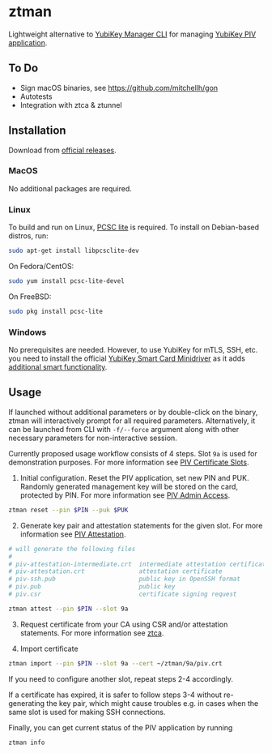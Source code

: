 # ztman

Lightweight alternative to [YubiKey Manager CLI](https://developers.yubico.com/yubikey-manager/) for managing [YubiKey PIV application](https://developers.yubico.com/PIV/Introduction/YubiKey_and_PIV.html).

## To Do

- Sign macOS binaries, see https://github.com/mitchellh/gon
- Autotests
- Integration with ztca & ztunnel

## Installation

Download from [official releases](https://github.com/feeltheajf/ztman/releases).

### MacOS

No additional packages are required.

### Linux

To build and run on Linux, [PCSC lite](https://pcsclite.apdu.fr) is required. To install on Debian-based distros, run:

```sh
sudo apt-get install libpcsclite-dev
```

On Fedora/CentOS:

```sh
sudo yum install pcsc-lite-devel
```

On FreeBSD:

```sh
sudo pkg install pcsc-lite
```

### Windows

No prerequisites are needed. However, to use YubiKey for mTLS, SSH, etc. you need to install the official [YubiKey Smart Card Minidriver](https://www.yubico.com/support/download/smart-card-drivers-tools/) as it adds [additional smart functionality](https://www.yubico.com/authentication-standards/smart-card/).

## Usage

If launched without additional parameters or by double-click on the binary, ztman will interactively prompt for all required parameters. Alternatively, it can be launched from CLI with `-f/--force` argument along with other necessary parameters for non-interactive session.

Currently proposed usage workflow consists of 4 steps. Slot `9a` is used for demonstration purposes. For more information see [PIV Certificate Slots](https://developers.yubico.com/PIV/Introduction/Certificate_slots.html).

1. Initial configuration. Reset the PIV application, set new PIN and PUK. Randomly generated management key will be stored on the card, protected by PIN. For more information see [PIV Admin Access](https://developers.yubico.com/PIV/Introduction/Admin_access.html).

```sh
ztman reset --pin $PIN --puk $PUK
```

2. Generate key pair and attestation statements for the given slot. For more information see [PIV Attestation](https://developers.yubico.com/PIV/Introduction/PIV_attestation.html).

```sh
# will generate the following files
#
# piv-attestation-intermediate.crt  intermediate attestation certificate
# piv-attestation.crt               attestation certificate
# piv-ssh.pub                       public key in OpenSSH format
# piv.pub                           public key
# piv.csr                           certificate signing request

ztman attest --pin $PIN --slot 9a
```

3. Request certificate from your CA using CSR and/or attestation statements. For more information see [ztca](https://github.com/feeltheajf/ztca).

4. Import certificate

```sh
ztman import --pin $PIN --slot 9a --cert ~/ztman/9a/piv.crt
```

If you need to configure another slot, repeat steps 2-4 accordingly.

If a certificate has expired, it is safer to follow steps 3-4 without re-generating the key pair, which might cause troubles e.g. in cases when the same slot is used for making SSH connections.

Finally, you can get current status of the PIV application by running

```sh
ztman info
```
